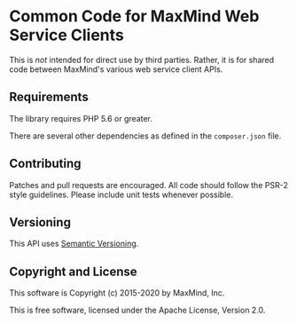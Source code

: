 # Common Code for MaxMind Web Service Clients #

This is _not_ intended for direct use by third parties. Rather, it is for
shared code between MaxMind's various web service client APIs.

## Requirements  ##

The library requires PHP 5.6 or greater.

There are several other dependencies as defined in the `composer.json` file.

## Contributing ##

Patches and pull requests are encouraged. All code should follow the PSR-2
style guidelines. Please include unit tests whenever possible.

## Versioning ##

This API uses [Semantic Versioning](http://semver.org/).

## Copyright and License ##

This software is Copyright (c) 2015-2020 by MaxMind, Inc.

This is free software, licensed under the Apache License, Version 2.0.
